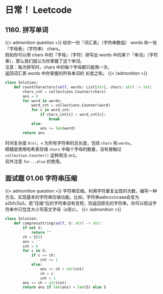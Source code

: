 # 日常！ Leetcode


<!--more-->
## 1160. 拼写单词  

{{< admonition question >}}
给你一份『词汇表』（字符串数组） words 和一张『字母表』（字符串） chars。  
假如你可以用 chars 中的『字母』（字符）拼写出 words 中的某个『单词』（字符串），那么我们就认为你掌握了这个单词。  
注意：每次拼写时，chars 中的每个字母都只能用一次。  
返回词汇表 words 中你掌握的所有单词的 长度之和。
{{< /admonition >}}
```python
class Solution:
    def countCharacters(self, words: List[str], chars: str) -> int:
        chars_cnt = collections.Counter(chars)
        ans = 0
        for word in words:
            word_cnt = collections.Counter(word)
            for c in word_cnt:
                if chars_cnt[c] < word_cnt[c]:
                    break
            else:
                ans += len(word)
        return ans

```
时间复杂度 `O(n)`，`n` 为所有字符串的总长度，包括 `chars` 和 `words`。  
精髓是使用哈希表存储 `chars` 中每个字母的数量，没有接触过 `collection.Counter()` 这种用法 orz。  
另外注意 `for...else` 的使用。

## 面试题 01.06 字符串压缩  

{{< admonition question >}}
字符串压缩。利用字符重复出现的次数，编写一种方法，实现基本的字符串压缩功能。比如，字符串aabcccccaaa会变为a2b1c5a3。若“压缩”后的字符串没有变短，则返回原先的字符串。你可以假设字符串中只包含大小写英文字母（a至z）。
{{< /admonition >}}

```python  
class Solution:
    def compressString(self, S: str) -> str:
        if not S:
            return ""
        ch = S[0]
        ans = ''
        cnt = 0
        for c in S:
            if c == ch:
                cnt += 1
            else:
                ans += ch + str(cnt)
                ch = c
                cnt = 1
        ans += ch + str(cnt)
        return ans if len(ans) < len(S) else S
```

